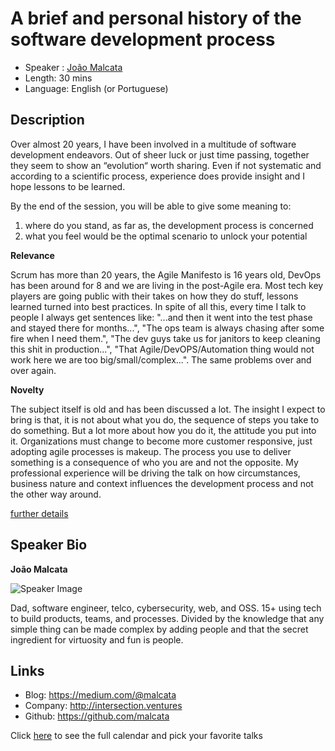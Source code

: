 A brief and personal history of the software development process
========================

* Speaker : [João Malcata](https://pixels.camp/malcata)
* Length: 30 mins
* Language: English (or Portuguese)

Description
-----------

Over almost 20 years, I have been involved in a multitude of software development endeavors. Out of sheer luck or just time passing, together they seem to show an “evolution“ worth sharing. Even if not systematic and according to a scientific process, experience does provide insight and I hope lessons to be learned.

By the end of the session, you will be able to give some meaning to:
1. where do you stand, as far as, the development process is concerned 
2. what you feel would be the optimal scenario to unlock your potential

**Relevance**

Scrum has more than 20 years, the Agile Manifesto is 16 years old, DevOps has been around for 8 and we are living in the post-Agile era. Most tech key players are going public with their takes on how they do stuff, lessons learned turned into best practices.
In spite of all this, every time I talk to people I always get sentences like: "...and then it went into the test phase and stayed there for months...", "The ops team is always chasing after some fire when I need them.", "The dev guys take us for janitors to keep cleaning this shit in production...", "That Agile/DevOPS/Automation thing would not work here we are too big/small/complex...". The same problems over and over again.

**Novelty**

The subject itself is old and has been discussed a lot.
The insight I expect to bring is that, it is not about what you do, the sequence of steps you take to do something. But a lot more about how you do it, the attitude you put into it. Organizations must change to become more customer responsive, just adopting agile processes is makeup. The process you use to deliver something is a consequence of who you are and not the opposite.
My professional experience will be driving the talk on how circumstances, business nature and context influences the development process and not the other way around.

[further details](https://medium.com/@malcata/a-brief-history-of-the-software-development-process-according-to-my-experience-15a6349bb77a)

Speaker Bio
-----------

**João Malcata**

![Speaker Image](https://raw.githubusercontent.com/PixelsCamp/talks/master/img/joao_malcata.jpg)

Dad, software engineer, telco, cybersecurity, web, and OSS.
15+ using tech to build products, teams, and processes.
Divided by the knowledge that any simple thing can be made complex by adding people and that the secret ingredient for virtuosity and fun is people.

Links
-----

* Blog: https://medium.com/@malcata
* Company: http://intersection.ventures
* Github: https://github.com/malcata

Click [here][1] to see the full calendar and pick your favorite talks

[1]: https://pixels.camp/schedule/
